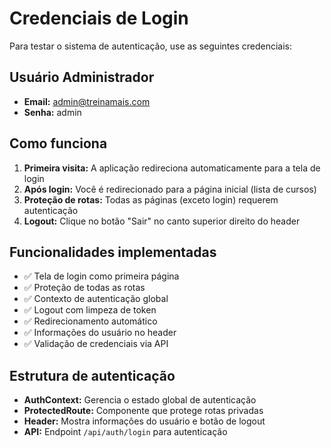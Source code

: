 # Credenciais de Login

Para testar o sistema de autenticação, use as seguintes credenciais:

## Usuário Administrador
- **Email:** admin@treinamais.com
- **Senha:** admin

## Como funciona

1. **Primeira visita:** A aplicação redireciona automaticamente para a tela de login
2. **Após login:** Você é redirecionado para a página inicial (lista de cursos)
3. **Proteção de rotas:** Todas as páginas (exceto login) requerem autenticação
4. **Logout:** Clique no botão "Sair" no canto superior direito do header

## Funcionalidades implementadas

- ✅ Tela de login como primeira página
- ✅ Proteção de todas as rotas
- ✅ Contexto de autenticação global
- ✅ Logout com limpeza de token
- ✅ Redirecionamento automático
- ✅ Informações do usuário no header
- ✅ Validação de credenciais via API

## Estrutura de autenticação

- **AuthContext:** Gerencia o estado global de autenticação
- **ProtectedRoute:** Componente que protege rotas privadas
- **Header:** Mostra informações do usuário e botão de logout
- **API:** Endpoint `/api/auth/login` para autenticação
